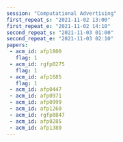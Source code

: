 ```yaml
---
session: "Computational Advertising"
first_repeat_s: "2021-11-02 13:00" 
first_repeat_e: "2021-11-02 14:10" 
second_repeat_s: "2021-11-03 01:00" 
second_repeat_e: "2021-11-03 02:10"
papers:
 - acm_id: afp1800
   flag: 1
 - acm_id: rgfp0275
   flag: 1
 - acm_id: afp1685
   flag: 1
 - acm_id: afp0447
 - acm_id: afp0971
 - acm_id: afp0999
 - acm_id: afp1260
 - acm_id: rgfp0847
 - acm_id: afp0285
 - acm_id: afp1380
---
```

